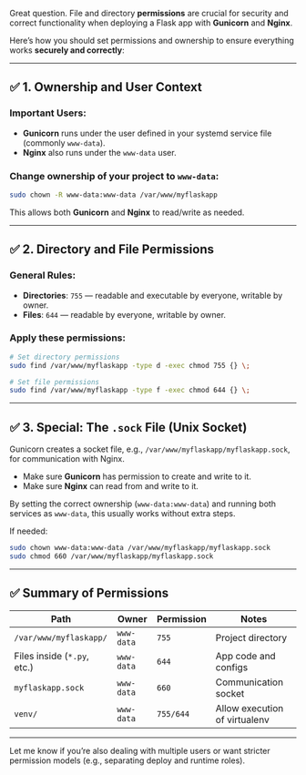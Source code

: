 Great question. File and directory **permissions** are crucial for security and correct functionality when deploying a Flask app with **Gunicorn** and **Nginx**.

Here’s how you should set permissions and ownership to ensure everything works **securely and correctly**:

---

## ✅ 1. Ownership and User Context

### Important Users:

* **Gunicorn** runs under the user defined in your systemd service file (commonly `www-data`).
* **Nginx** also runs under the `www-data` user.

### Change ownership of your project to `www-data`:

```bash
sudo chown -R www-data:www-data /var/www/myflaskapp
```

This allows both **Gunicorn** and **Nginx** to read/write as needed.

---

## ✅ 2. Directory and File Permissions

### General Rules:

* **Directories**: `755` — readable and executable by everyone, writable by owner.
* **Files**: `644` — readable by everyone, writable by owner.

### Apply these permissions:

```bash
# Set directory permissions
sudo find /var/www/myflaskapp -type d -exec chmod 755 {} \;

# Set file permissions
sudo find /var/www/myflaskapp -type f -exec chmod 644 {} \;
```

---

## ✅ 3. Special: The `.sock` File (Unix Socket)

Gunicorn creates a socket file, e.g., `/var/www/myflaskapp/myflaskapp.sock`, for communication with Nginx.

* Make sure **Gunicorn** has permission to create and write to it.
* Make sure **Nginx** can read from and write to it.

By setting the correct ownership (`www-data:www-data`) and running both services as `www-data`, this usually works without extra steps.

If needed:

```bash
sudo chown www-data:www-data /var/www/myflaskapp/myflaskapp.sock
sudo chmod 660 /var/www/myflaskapp/myflaskapp.sock
```

---

## ✅ Summary of Permissions

| Path                        | Owner      | Permission | Notes                         |
| --------------------------- | ---------- | ---------- | ----------------------------- |
| `/var/www/myflaskapp/`      | `www-data` | `755`      | Project directory             |
| Files inside (`*.py`, etc.) | `www-data` | `644`      | App code and configs          |
| `myflaskapp.sock`           | `www-data` | `660`      | Communication socket          |
| `venv/`                     | `www-data` | `755/644`  | Allow execution of virtualenv |

---

Let me know if you’re also dealing with multiple users or want stricter permission models (e.g., separating deploy and runtime roles).
